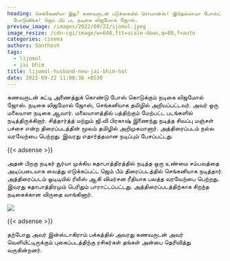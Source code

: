 ```yaml
---
heading: செங்கேணியா இது? கணவருடன் படுக்கையில் ரொமான்ஸ்! இதெல்லாமா போஸ்ட்
  போடுவிங்க! ஜெய் பீம் பட நடிகை லிஜமோல் ஜோஸ்.
preview_image: /images/2022/09/22/ijomol.jpeg
image_resize: /cdn-cgi/image/w=640,fit=scale-down,q=80,f=auto
categories: cinema
authors: Santhosh
tags:
  - lijomol
  - jai bhim
title: lijomol-husband-new-jai-bhim-hot
date: 2022-09-22 11:08:36 +0530
---
```

கணவருடன் கட்டி அணைத்துக் கொண்டு போஸ் கொடுக்கும் நடிகை லிஜமோல் ஜோஸ்.
நடிகை லிஜமோல் ஜோஸ்,  செங்கனியாக தமிழில் அறியப்பட்டவர். அவர் ஒரு மலையாள நடிகை ஆவார். மலையாளத்தில் பத்திற்கும் மேற்பட்ட படங்களில் நடித்திருக்கிறார். சித்தார்த்த் மற்றும் ஜி.வி பிரகாஷ் இணைந்து நடித்த சிவப்பு மஞ்சள் பச்சை என்ற திரைப்படத்தின் மூலம் தமிழில் அறிமுகமானார். அத்திரைப்படம் நல்ல வரவேற்பை பெற்றது. இவரது எதார்த்தமான நடிப்பும் பேசப்பட்டது.

{{< adsense >}}


அதன் பிறகு நடிகர் சூர்யா முக்கிய கதாபாத்திரத்தில் நடித்த ஒரு உண்மை சம்பவத்தை அடிப்படையாக வைத்து எடுக்கப்பட்ட ஜெம் பீம் திரைப்படத்தில் செங்கனியாக நடித்தார். அத்திரைப்படம் ஓடிடியில் ரிலீஸ் ஆகி விமர்சன ரீதியாக பலத்த வரவேற்பை பெற்றது. இவரது கதாபாத்திரமும் பெரிதும் பாராட்டப்பட்டது. அத்திரைப்படத்திற்காக சிறந்த நடிகைக்கான விருதை வாங்கினார். 


![](/images/2022/09/22/lijomol-husband-new-jai-bhim-hot.jpeg)

{{< adsense >}}

தற்போது அவர் இன்ஸ்டாகிராம் பக்கத்தில் அவரது கணவருடன் அவர் வெளியிட்டிருக்கும் புகைப்படத்திற்கு ரசிகர்கள் தங்கள் அன்பை தெரிவித்து வருகின்றனர்.